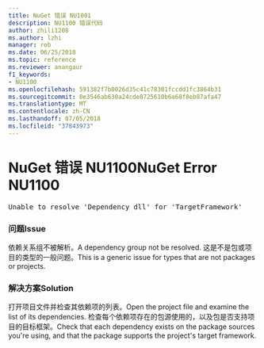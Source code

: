 ```yaml
---
title: NuGet 错误 NU1001
description: NU1100 错误代码
author: zhili1208
ms.author: lzhi
manager: rob
ms.date: 06/25/2018
ms.topic: reference
ms.reviewer: anangaur
f1_keywords:
- NU1100
ms.openlocfilehash: 591382f7b0026d35c41c78301fccdd1fc3864b31
ms.sourcegitcommit: 8e3546ab630a24cde8725610b6a68f8eb87afa47
ms.translationtype: MT
ms.contentlocale: zh-CN
ms.lasthandoff: 07/05/2018
ms.locfileid: "37843973"
---
```

# <a name="nuget-error-nu1100"></a><span data-ttu-id="ca1ab-103">NuGet 错误 NU1100</span><span class="sxs-lookup"><span data-stu-id="ca1ab-103">NuGet Error NU1100</span></span>

<pre>Unable to resolve 'Dependency dll' for 'TargetFramework'</pre>

### <a name="issue"></a><span data-ttu-id="ca1ab-104">问题</span><span class="sxs-lookup"><span data-stu-id="ca1ab-104">Issue</span></span>
<span data-ttu-id="ca1ab-105">依赖关系组不被解析。</span><span class="sxs-lookup"><span data-stu-id="ca1ab-105">A dependency group not be resolved.</span></span> <span data-ttu-id="ca1ab-106">这是不是包或项目的类型的一般问题。</span><span class="sxs-lookup"><span data-stu-id="ca1ab-106">This is a generic issue for types that are not packages or projects.</span></span>

### <a name="solution"></a><span data-ttu-id="ca1ab-107">解决方案</span><span class="sxs-lookup"><span data-stu-id="ca1ab-107">Solution</span></span>
<span data-ttu-id="ca1ab-108">打开项目文件并检查其依赖项的列表。</span><span class="sxs-lookup"><span data-stu-id="ca1ab-108">Open the project file and examine the list of its dependencies.</span></span> <span data-ttu-id="ca1ab-109">检查每个依赖项存在的包源使用的，以及包是否支持项目的目标框架。</span><span class="sxs-lookup"><span data-stu-id="ca1ab-109">Check that each dependency exists on the package sources you're using, and that the package supports the project's target framework.</span></span>